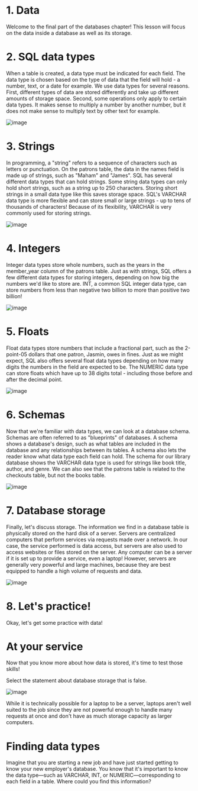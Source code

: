 # 1. Data

Welcome to the final part of the databases chapter! This lesson will focus on the data inside a database as well as its storage.

# 2. SQL data types

When a table is created, a data type must be indicated for each field. The data type is chosen based on the type of data that the field will hold - a number, text, or a date for example. We use data types for several reasons. First, different types of data are stored differently and take up different amounts of storage space. Second, some operations only apply to certain data types. It makes sense to multiply a number by another number, but it does not make sense to multiply text by other text for example.

![image](https://github.com/artempohribnyi/datacamp/assets/113499718/efb76549-6f96-4eac-9740-c1c05b96772c)

# 3. Strings

In programming, a "string" refers to a sequence of characters such as letters or punctuation. On the patrons table, the data in the names field is made up of strings, such as "Maham" and "James". SQL has several different data types that can hold strings. Some string data types can only hold short strings, such as a string up to 250 characters. Storing short strings in a small data type like this saves storage space. SQL's VARCHAR data type is more flexible and can store small or large strings - up to tens of thousands of characters! Because of its flexibility, VARCHAR is very commonly used for storing strings.

![image](https://github.com/artempohribnyi/datacamp/assets/113499718/054c96db-c8e1-456e-8509-c5b5dab79d36)

# 4. Integers

Integer data types store whole numbers, such as the years in the member_year column of the patrons table. Just as with strings, SQL offers a few different data types for storing integers, depending on how big the numbers we'd like to store are. INT, a common SQL integer data type, can store numbers from less than negative two billion to more than positive two billion!

![image](https://github.com/artempohribnyi/datacamp/assets/113499718/be07aa0e-ca80-40fd-ba13-0b540429371c)

# 5. Floats

Float data types store numbers that include a fractional part, such as the 2-point-05 dollars that one patron, Jasmin, owes in fines. Just as we might expect, SQL also offers several float data types depending on how many digits the numbers in the field are expected to be. The NUMERIC data type can store floats which have up to 38 digits total - including those before and after the decimal point.

![image](https://github.com/artempohribnyi/datacamp/assets/113499718/bd7a3965-9ffb-4b01-a289-46275072e295)

# 6. Schemas

Now that we're familiar with data types, we can look at a database schema. Schemas are often referred to as "blueprints" of databases. A schema shows a database's design, such as what tables are included in the database and any relationships between its tables. A schema also lets the reader know what data type each field can hold. The schema for our library database shows the VARCHAR data type is used for strings like book title, author, and genre. We can also see that the patrons table is related to the checkouts table, but not the books table.

![image](https://github.com/artempohribnyi/datacamp/assets/113499718/35ec502f-9bf7-4629-bee5-ec85fbdd14c9)

# 7. Database storage

Finally, let's discuss storage. The information we find in a database table is physically stored on the hard disk of a server. Servers are centralized computers that perform services via requests made over a network. In our case, the service performed is data access, but servers are also used to access websites or files stored on the server. Any computer can be a server if it is set up to provide a service, even a laptop! However, servers are generally very powerful and large machines, because they are best equipped to handle a high volume of requests and data.

![image](https://github.com/artempohribnyi/datacamp/assets/113499718/50b00b3a-006f-4cf5-87ed-fd0de5aadaef)

# 8. Let's practice!

Okay, let's get some practice with data!

# At your service

Now that you know more about how data is stored, it's time to test those skills!

Select the statement about database storage that is false.

![image](https://github.com/artempohribnyi/datacamp/assets/113499718/3d82a9dc-955e-435a-9029-bfb08752ef9d)

While it is technically possible for a laptop to be a server, laptops aren't well suited to the job since they are not powerful enough to handle many requests at once and don't have as much storage capacity as larger computers.

# Finding data types

Imagine that you are starting a new job and have just started getting to know your new employer's database. You know that it's important to know the data type—such as VARCHAR, INT, or NUMERIC—corresponding to each field in a table. Where could you find this information?











